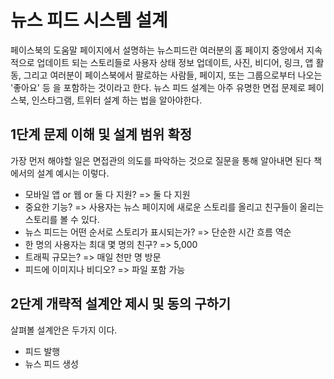 
# 뉴스 피드 시스템 설계
페이스북의 도움말 페이지에서 설명하는 뉴스피드란 여러분의 홈 페이지 중앙에서 지속적으로 업데이트 되는 스토리들로 사용자 상태 정보 업데이트, 사진, 비디어, 링크, 앱 활동, 
그리고 여러분이 페이스북에서 팔로하는 사람들, 페이지, 또는 그룹으로부터 나오는 '좋아요' 등 을 포함하는 것이라고 한다.
뉴스 피드 설계는 아주 유명한 면접 문제로 페이스북, 인스타그램, 트위터 설계 하는 법을 알아야한다.

## 1단계 문제 이해 및 설계 범위 확정
가장 먼저 해야할 일은 면접관의 의도를 파악하는 것으로 질문을 통해 알아내면 된다 책에서의 설계 예시는 이렇다.
* 모바일 앱 or 웹 or 둘 다 지원? => 둘 다 지원
* 중요한 기능? => 사용자는 뉴스 페이지에 새로운 스토리를 올리고 친구들이 올리는 스토리를 볼 수 있다.
* 뉴스 피드는 어떤 순서로 스토리가 표시되는가? => 단순한 시간 흐름 역순
* 한 명의 사용자는 최대 몇 명의 친구? => 5,000
* 트래픽 규모는? => 매일 천만 명 방문
* 피드에 이미지나 비디오? => 파일 포함 가능

## 2단계 개략적 설계안 제시 및 동의 구하기
살펴볼 설계안은 두가지 이다.
* 피드 발행
* 뉴스 피드 생성
